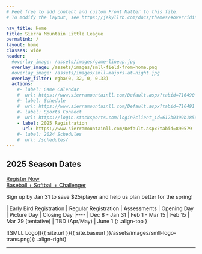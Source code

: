 ```yaml
---
# Feel free to add content and custom Front Matter to this file.
# To modify the layout, see https://jekyllrb.com/docs/themes/#overriding-theme-defaults

nav_title: Home
title: Sierra Mountain Little League
permalink: /
layout: home
classes: wide
header:
  #overlay_image: /assets/images/game-lineup.jpg
  overlay_image: /assets/images/smll-field-from-home.png
  #overlay_image: /assets/images/smll-majors-at-night.jpg
  overlay_filter: rgba(0, 32, 0, 0.33)
  actions:
    #- label: Game Calendar
    #  url: https://www.sierramountainll.com/Default.aspx?tabid=716490
    #- label: Schedule
    #  url: https://www.sierramountainll.com/Default.aspx?tabid=716491
    #- label: Sports Connect
    #  url: https://login.stacksports.com/login?client_id=612b0399b1854a002e427f78&redirect_uri=https://core-api.bluesombrero.com/login/redirect/portal/7479&app_name=Sierra+Mountain+Little+League&portalid=7479&instancekey=sports
    - label: 2025 Registration
      url: https://www.sierramountainll.com/Default.aspx?tabid=890579
    #- label: 2024 Schedules
    #  url: /schedules/
---
```


## 2025 Season Dates

<a href="https://www.sierramountainll.com/Default.aspx?tabid=890579"
   class="align-right half-width btn btn--success btn--large btn--light-outline"
   target="_blank">
<u>Register Now</u><br />
Baseball + Softball + Challenger
</a>

Sign up by Jan 31 to save $25/player and help us plan better for the spring!

| Early Bird Registration | Regular Registration | Assessments   | Opening Day   | Picture Day   | Closing Day
|----
| Dec 8 - Jan 31          | Feb 1 - Mar 15       | Feb 15        | Mar 29 (tentative) | TBD (Apr/May) | June 1
{: .align-top }

![SMLL Logo]({{ site.url }}{{ site.baseurl }}/assets/images/smll-logo-trans.png){: .align-right}

----
